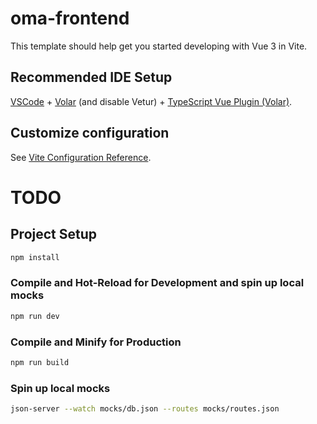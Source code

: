 # oma-frontend

This template should help get you started developing with Vue 3 in Vite.

## Recommended IDE Setup

[VSCode](https://code.visualstudio.com/) + [Volar](https://marketplace.visualstudio.com/items?itemName=Vue.volar) (and disable Vetur) + [TypeScript Vue Plugin (Volar)](https://marketplace.visualstudio.com/items?itemName=Vue.vscode-typescript-vue-plugin).

## Customize configuration

See [Vite Configuration Reference](https://vitejs.dev/config/).


# TODO

## Project Setup

```sh
npm install
```

### Compile and Hot-Reload for Development and spin up local mocks

```sh
npm run dev
```

### Compile and Minify for Production

```sh
npm run build
```


### Spin up local mocks

```sh
json-server --watch mocks/db.json --routes mocks/routes.json
```


